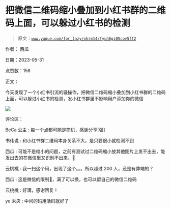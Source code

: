 # 把微信二维码缩小叠加到小红书群的二维码上面，可以躲过小红书的检测

> 原文：[`www.yuque.com/for_lazy/xkrm14/fyuh6gi05cov5ff2`](https://www.yuque.com/for_lazy/xkrm14/fyuh6gi05cov5ff2)

作者： 西瓜

日期：2023-05-31

点赞数：158

正文：

今天发现了一个小红书引流的骚操作，把微信二维码缩小叠加到小红书群的二维码上面，可以躲过小红书的检测，发小红书群里不影响用户添加你的微信

![](img/e8339a5cf373d91302781f2b531b071f.png)

评论区：

BeCa 公主 : 每一个点都可能是商机，感谢分享[强]

书伟说 : 和小红书群二维码本身关系不大，是只要很小就检测不到

西瓜 : 可能不是缩小的问题，之前有测试过二维码缩小放其他图片上发不出去，能发出去的在微信里又识别不出来。🤔

云桃桃 : 我一扫这个码，出现了这个。。。所以超过 200 人，还是有弊端的？

西瓜 : 这是微信的限制🚫，满了可以换，也可以留自己的微信二维码

云桃桃 : 好滴，感谢回复！

ye 未央 : 中间的码用活码就好了



